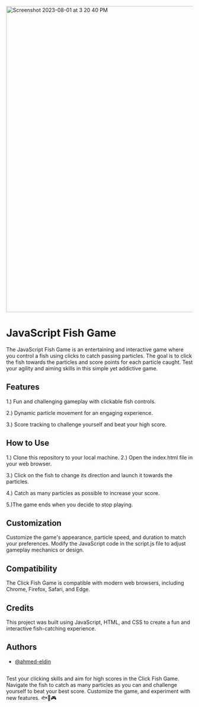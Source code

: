 
<img width="825" alt="Screenshot 2023-08-01 at 3 20 40 PM" src="https://github.com/ahmed-eldin/js-fish-game/assets/111728755/b3439556-d858-4bf6-a928-5c86966c0da6">



# JavaScript Fish Game

The JavaScript Fish Game is an entertaining and interactive game where you control a fish using clicks to catch passing particles. The goal is to click the fish towards the particles and score points for each particle caught. Test your agility and aiming skills in this simple yet addictive game.


## Features

1.) Fun and challenging gameplay with clickable fish controls.

2.) Dynamic particle movement for an engaging experience.

3.) Score tracking to challenge yourself and beat your high score.
## How to Use

1.) Clone this repository to your local machine.
2.) Open the index.html file in your web browser.

3.) Click on the fish to change its direction and launch it towards the particles.

4.) Catch as many particles as possible to increase your score.

5.)The game ends when you decide to stop playing.
## Customization

Customize the game's appearance, particle speed, and duration to match your preferences. Modify the JavaScript code in the script.js file to adjust gameplay mechanics or design.
## Compatibility

The Click Fish Game is compatible with modern web browsers, including Chrome, Firefox, Safari, and Edge.
## Credits

This project was built using JavaScript, HTML, and CSS to create a fun and interactive fish-catching experience.
## Authors

- [@ahmed-eldin](https://www.github.com/ahmed-eldin)

##  

Test your clicking skills and aim for high scores in the Click Fish Game. Navigate the fish to catch as many particles as you can and challenge yourself to beat your best score. Customize the game, and experiment with new features. 🐟🎯🎮
